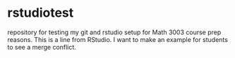 # rstudiotest
repository for testing my git and rstudio setup for Math 3003 course prep reasons.
This is a line from RStudio.
I want to make an example for students to see a merge conflict.
